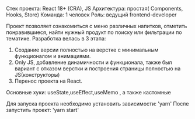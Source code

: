 Стек проекта: React 18+ (CRA), JS
Архитектура: простая( Components, Hooks, Store)
Команда: 1 человек
Роль: ведущий frontend-developer

Проект позволяет ознакомиться с меню различных напитков, отметить понравившиеся, найти нужный продукт по поиску или фильтрации по тематике.
Разработка велась в 3 этапа: 
1. Создание версии полностью на верстке с минимальным функционалом и анимациями.
2. Only JS, добавление динамичности и функционала, также был вариант с отказом верстки и построения страницы полностью на JS(конструкторы)
3. Перенос проекта на React.

Основные хуки: useState,useEffect,useMemo , а также кастомные

Для запуска проекта необходимо установить зависимости:
'yarn'
После запустить проект:
'yarn start'
